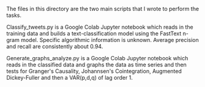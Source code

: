 
The files in this directory are the two main scripts that I wrote to perform the tasks.

Classify_tweets.py is a Google Colab Jupyter notebook which reads in the training data and builds a text-classification model using the FastText n-gram model. Specific algorithmic information is unknown. Average precision and recall are consistently about 0.94.

Generate_graphs_analyze.py is a Google Colab Jupyter notebook which reads in the classified data and graphs the data as time series and then tests for Granger's Causality, Johannsen's Cointegration, Augmented Dickey-Fuller and then a VAR(p,d,q) of lag order 1.
